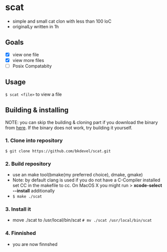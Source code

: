 # scat
- simple and small cat clon with less than 100 loC
- originalLy written in 1h

## Goals
- [x] view one file
- [x] view more files
- [ ] Posix Compatabity

## Usage
`$ scat <file>` to view a file

## Building & installing
NOTE: you can skip the building & cloning part if you download the binary from <a href=https://github.com/bkdevel/scat/releases/download/pre-0.1/scat>here</a>.
If the binary does not work, try building it yourself.
### 1. Clone into repository 
`$ git clone https://github.com/bkdevel/scat.git`
### 2. Build repository 
- use an make tool(bmake(my preferred choice), dmake, gmake)
- Note: by default clang is used if you do not have a C-Compiler installed set CC in the makefile to cc. On MacOS X you might run > **xcode-select --install** additionally
- `$ make ./scat`
### 3. Install it
- move ./scat to /usr/local/bin/scat
`# mv ./scat /usr/local/bin/scat`
### 4. Finnished
- you are now finnshed
